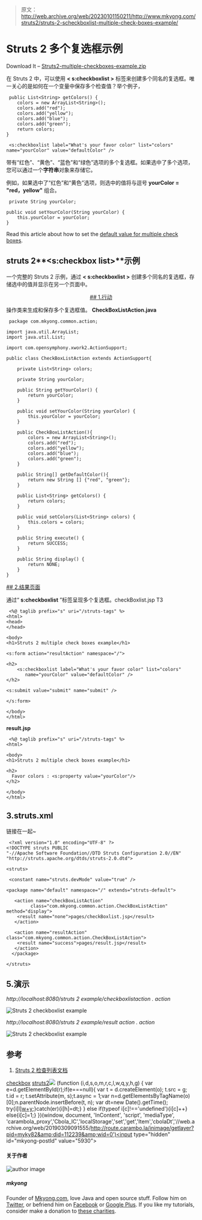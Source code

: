 > 原文：<http://web.archive.org/web/20230101150211/http://www.mkyong.com/struts2/struts-2-scheckboxlist-multiple-check-boxes-example/>

# Struts 2 <checkboxlist>多个复选框示例</checkboxlist>

Download It – [Struts2-multiple-checkboxes-example.zip](http://web.archive.org/web/20190309091555/http://www.mkyong.com/wp-content/uploads/2010/06/Struts2-default-value-multiple-checkboxes-example.zip)

在 Struts 2 中，可以使用 **< s:checkboxlist >** 标签来创建多个同名的复选框。唯一关心的是如何在一个变量中保存多个检查值？举个例子，

```
 public List<String> getColors() {
	colors = new ArrayList<String>();
	colors.add("red");
	colors.add("yellow");
	colors.add("blue");
	colors.add("green");
	return colors;
} 
```

```
 <s:checkboxlist label="What's your favor color" list="colors" 
name="yourColor" value="defaultColor" /> 
```

带有“红色”、“黄色”、“蓝色”和“绿色”选项的多个复选框。如果选中了多个选项，您可以通过一个**字符串**对象来存储它。

例如，如果选中了“红色”和“黄色”选项，则选中的值将与逗号 **yourColor = "red，yellow"** 组合。

```
 private String yourColor;

public void setYourColor(String yourColor) {
	this.yourColor = yourColor;
} 
```

Read this article about how to set the [default value for multiple check boxes](http://web.archive.org/web/20190309091555/http://www.mkyong.com/struts2/how-to-set-default-value-for-multiple-checkboxes-in-struts-2/).

## struts 2**<s:checkbox list>**示例

一个完整的 Struts 2 示例，通过 **< s:checkboxlist >** 创建多个同名的复选框，存储选中的值并显示在另一个页面中。

 <ins class="adsbygoogle" style="display:block; text-align:center;" data-ad-format="fluid" data-ad-layout="in-article" data-ad-client="ca-pub-2836379775501347" data-ad-slot="6894224149">## 1.行动

操作类来生成和保存多个复选框值。
**CheckBoxListAction.java**

```
 package com.mkyong.common.action;

import java.util.ArrayList;
import java.util.List;

import com.opensymphony.xwork2.ActionSupport;

public class CheckBoxListAction extends ActionSupport{

	private List<String> colors;

	private String yourColor;

	public String getYourColor() {
		return yourColor;
	}

	public void setYourColor(String yourColor) {
		this.yourColor = yourColor;
	}

	public CheckBoxListAction(){
		colors = new ArrayList<String>();
		colors.add("red");
		colors.add("yellow");
		colors.add("blue");
		colors.add("green");
	}

	public String[] getDefaultColor(){
		return new String [] {"red", "green"};
	}

	public List<String> getColors() {
		return colors;
	}

	public void setColors(List<String> colors) {
		this.colors = colors;
	}

	public String execute() {
		return SUCCESS;
	}

	public String display() {
		return NONE;
	}
} 
```

 <ins class="adsbygoogle" style="display:block" data-ad-client="ca-pub-2836379775501347" data-ad-slot="8821506761" data-ad-format="auto" data-ad-region="mkyongregion">## 2.结果页面

通过“ **s:checkboxlist** ”标签呈现多个复选框。checkBoxlist.jsp
T3

```
 <%@ taglib prefix="s" uri="/struts-tags" %>
<html>
<head>
</head>

<body>
<h1>Struts 2 multiple check boxes example</h1>

<s:form action="resultAction" namespace="/">

<h2>
	<s:checkboxlist label="What's your favor color" list="colors" 
	   name="yourColor" value="defaultColor" />
</h2> 

<s:submit value="submit" name="submit" />

</s:form>

</body>
</html> 
```

**result.jsp**

```
 <%@ taglib prefix="s" uri="/struts-tags" %>
<html>

<body>
<h1>Struts 2 multiple check boxes example</h1>

<h2>
  Favor colors : <s:property value="yourColor"/>
</h2> 

</body>
</html> 
```

## 3.struts.xml

链接在一起~

```
 <?xml version="1.0" encoding="UTF-8" ?>
<!DOCTYPE struts PUBLIC
"-//Apache Software Foundation//DTD Struts Configuration 2.0//EN"
"http://struts.apache.org/dtds/struts-2.0.dtd">

<struts>

 <constant name="struts.devMode" value="true" />

<package name="default" namespace="/" extends="struts-default">

   <action name="checkBoxListAction" 
         class="com.mkyong.common.action.CheckBoxListAction" method="display">
	<result name="none">pages/checkBoxlist.jsp</result>
   </action>

   <action name="resultAction" class="com.mkyong.common.action.CheckBoxListAction">
	<result name="success">pages/result.jsp</result>
   </action>
  </package>

</struts> 
```

## 5.演示

*http://localhost:8080/struts 2 example/checkboxlistaction . action*

![Struts 2 checkboxlist example](img/fd8078fdac1514cc6d4c5522aa6e7143.png "struts2-checkboxlist-example-1")

*http://localhost:8080/struts 2 example/result action . action*

![Struts 2 checkboxlist example](img/7b04e0ab88024345029b720a5d4b7781.png "struts2-checkboxlist-example-2")

## 参考

1.  [Struts 2 检查列表文档](http://web.archive.org/web/20190309091555/http://struts.apache.org/2.0.14/docs/checkboxlist.html)

[checkbox](http://web.archive.org/web/20190309091555/http://www.mkyong.com/tag/checkbox/) [struts2](http://web.archive.org/web/20190309091555/http://www.mkyong.com/tag/struts2/)</ins></ins>![](img/f9ac094bbda3f95eb9a3ad06850eb005.png) (function (i,d,s,o,m,r,c,l,w,q,y,h,g) { var e=d.getElementById(r);if(e===null){ var t = d.createElement(o); t.src = g; t.id = r; t.setAttribute(m, s);t.async = 1;var n=d.getElementsByTagName(o)[0];n.parentNode.insertBefore(t, n); var dt=new Date().getTime(); try{i[l][w+y](h,i[l][q+y](h)+'&amp;'+dt);}catch(er){i[h]=dt;} } else if(typeof i[c]!=='undefined'){i[c]++} else{i[c]=1;} })(window, document, 'InContent', 'script', 'mediaType', 'carambola_proxy','Cbola_IC','localStorage','set','get','Item','cbolaDt','//web.archive.org/web/20190309091555/http://route.carambo.la/inimage/getlayer?pid=myky82&amp;did=112239&amp;wid=0')<input type="hidden" id="mkyong-postId" value="5930">

#### 关于作者

![author image](img/f8afe0d7314f135cef07504ebf2b9cbd.png)

##### mkyong

Founder of [Mkyong.com](http://web.archive.org/web/20190309091555/http://mkyong.com/), love Java and open source stuff. Follow him on [Twitter](http://web.archive.org/web/20190309091555/https://twitter.com/mkyong), or befriend him on [Facebook](http://web.archive.org/web/20190309091555/http://www.facebook.com/java.tutorial) or [Google Plus](http://web.archive.org/web/20190309091555/https://plus.google.com/110948163568945735692?rel=author). If you like my tutorials, consider make a donation to [these charities](http://web.archive.org/web/20190309091555/http://www.mkyong.com/blog/donate-to-charity/).